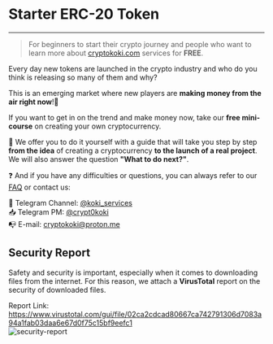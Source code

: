 # Starter ERC-20 Token
---

> For beginners to start their crypto journey and people who want to learn more about [cryptokoki.com](https://cryptokoki.com/) services for **FREE**.

Every day new tokens are launched in the crypto industry and who do you think is releasing so many of them and why?

This is an emerging market where new players are **making money from the air right now**!💸

If you want to get in on the trend and make money now, take our **free mini-course** on creating your own cryptocurrency.

🤝 We offer you to do it yourself with a guide that will take you step by step **from the idea** of creating a cryptocurrency **to the launch of a real project**. We will also answer the question **"What to do next?"**.

❓ And if you have any difficulties or questions, you can always refer to our [FAQ](https://cryptokoki.com/faq.html) or contact us:

📯 Telegram Channel: [@koki_services](https://t.me/koki_services)<br>
📥 Telegram PM: [@crypt0koki](https://t.me/crypt0koki)<br>
📭 E-mail: cryptokoki@proton.me<br>

## Security Report
Safety and security is important, especially when it comes to downloading files from the internet. For this reason, we attach a **VirusTotal** report on the security of downloaded files.

Report Link: https://www.virustotal.com/gui/file/02ca2cdcad80667ca742791306d7083a94a1fab03daa6e67d0f75c15bf9eefc1<br>
![security-report](https://github.com/cryptokoki-services/starter-erc-20-token/assets/141502585/cdee0239-9723-46f8-a434-84f8bab84c88)

